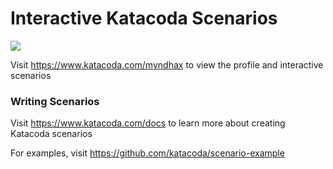 # Interactive Katacoda Scenarios

[![](http://shields.katacoda.com/katacoda/myndhax/count.svg)](https://www.katacoda.com/myndhax "Get your profile on Katacoda.com")

Visit https://www.katacoda.com/myndhax to view the profile and interactive scenarios

### Writing Scenarios
Visit https://www.katacoda.com/docs to learn more about creating Katacoda scenarios

For examples, visit https://github.com/katacoda/scenario-example
